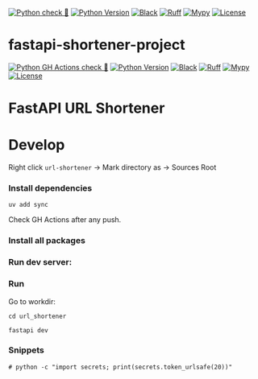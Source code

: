 
[![Python check 🐍](https://github.com/misha42195/fastapi-shortener-project/actions/workflows/python-check.yml/badge.svg)](https://github.com/misha42195/fastapi-shortener-project/actions/workflows/python-check.yml)
[![Python Version](https://img.shields.io/badge/python-3.11%2B-blue?logo=python)](https://www.python.org/)
[![Black](https://img.shields.io/badge/code%20style-black-000000.svg?logo=python)](https://github.com/psf/black)
[![Ruff](https://img.shields.io/badge/linter-ruff-%23ef4e2a?logo=ruff&logoColor=white)](https://github.com/astral-sh/ruff)
[![Mypy](https://img.shields.io/badge/type%20checker-mypy-blue?logo=python)](http://mypy-lang.org/)
[![License](https://img.shields.io/github/license/misha42195/fastapi-shortener-project)](https://github.com/misha42195/fastapi-shortener-project/blob/master/LICENSE)



# fastapi-shortener-project

[![Python GH Actions check 🐍](https://github.com/misha42195/fastapi-shortener-project/actions/workflows/python-gh-actions-check.yaml/badge.svg)](https://github.com/misha42195/fastapi-shortener-project/actions/workflows/python-gh-actions-check.yaml)
[![Python Version](https://img.shields.io/badge/python-3.11%2B-blue?logo=python)](https://www.python.org/)
[![Black](https://img.shields.io/badge/code%20style-black-000000.svg?logo=python)](https://github.com/psf/black)
[![Ruff](https://img.shields.io/badge/linter-ruff-%23ef4e2a?logo=ruff&logoColor=white)](https://github.com/astral-sh/ruff)
[![Mypy](https://img.shields.io/badge/type%20checker-mypy-blue?logo=python)](http://mypy-lang.org/)
[![License](https://img.shields.io/github/license/misha42195/fastapi-shortener-project)](https://github.com/misha42195/fastapi-shortener-project/blob/master/LICENSE)

# FastAPI URL Shortener

# Develop


Right click `url-shortener` -> Mark directory as -> Sources Root

### Install dependencies

```shell
uv add sync
```
Check GH Actions after any push.
### Install all packages

### Run dev server:

### Run

Go to workdir:

```shell
cd url_shortener
```

```shell
fastapi dev
```

### Snippets

```shell
# python -c "import secrets; print(secrets.token_urlsafe(20))"
```
